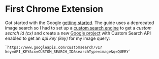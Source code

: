 # First Chrome Extension

Got started with the Google [getting started](https://developer.chrome.com/extensions/getstarted). The guide uses a deprecated image search so I had to set up a [custom search engine](https://cse.google.com/cse/all) to get a *custom search id (cx)* and create a new [Google project](https://console.developers.google.com/apis/library) with Custom Search API enabled to get an *api key (key)* for my image query:

    `https://www.googleapis.com/customsearch/v1?key=API_KEY&cx=CUSTOM_SEARCH_ID&searchType=image&q=QUERY`
